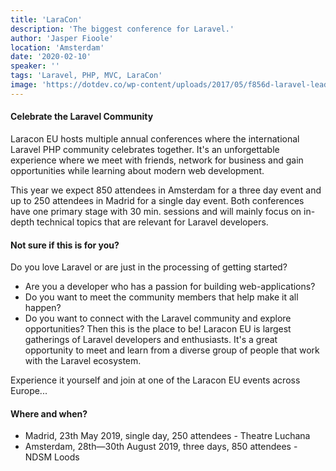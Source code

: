 ```yaml
---
title: 'LaraCon'
description: 'The biggest conference for Laravel.'
author: 'Jasper Fioole' 
location: 'Amsterdam'
date: '2020-02-10' 
speaker: ''
tags: 'Laravel, PHP, MVC, LaraCon'
image: 'https://dotdev.co/wp-content/uploads/2017/05/f856d-laravel-leader.png'
---
```


#### Celebrate the Laravel Community 
Laracon EU hosts multiple annual conferences where the international Laravel PHP community celebrates together. It's an unforgettable experience where we meet with friends, network for business and gain opportunities while learning about modern web development.

This year we expect 850 attendees in Amsterdam for a three day event and up to 250 attendees in Madrid for a single day event. Both conferences have one primary stage with 30 min. sessions and will mainly focus on in-depth technical topics that are relevant for Laravel developers.

#### Not sure if this is for you?
Do you love Laravel or are just in the processing of getting started?
* Are you a developer who has a passion for building web-applications?
* Do you want to meet the community members that help make it all happen?
* Do you want to connect with the Laravel community and explore opportunities?
Then this is the place to be! Laracon EU is largest gatherings of Laravel developers and enthusiasts. It's a great opportunity to meet and learn from a diverse group of people that work with the Laravel ecosystem.

Experience it yourself and join at one of the Laracon EU events across Europe...

#### Where and when?
* Madrid, 23th May 2019, single day, 250 attendees - Theatre Luchana
* Amsterdam, 28th—30th August 2019, three days, 850 attendees - NDSM Loods